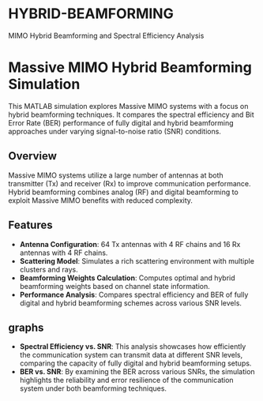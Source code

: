 # HYBRID-BEAMFORMING
MIMO Hybrid Beamforming and Spectral Efficiency Analysis 

# Massive MIMO Hybrid Beamforming Simulation

This MATLAB simulation explores Massive MIMO systems with a focus on hybrid beamforming techniques. It compares the spectral efficiency and Bit Error Rate (BER) performance of fully digital and hybrid beamforming approaches under varying signal-to-noise ratio (SNR) conditions.

## Overview

Massive MIMO systems utilize a large number of antennas at both transmitter (Tx) and receiver (Rx) to improve communication performance. Hybrid beamforming combines analog (RF) and digital beamforming to exploit Massive MIMO benefits with reduced complexity.

## Features

- **Antenna Configuration**: 64 Tx antennas with 4 RF chains and 16 Rx antennas with 4 RF chains.
- **Scattering Model**: Simulates a rich scattering environment with multiple clusters and rays.
- **Beamforming Weights Calculation**: Computes optimal and hybrid beamforming weights based on channel state information.
- **Performance Analysis**: Compares spectral efficiency and BER of fully digital and hybrid beamforming schemes across various SNR levels.

## graphs

- **Spectral Efficiency vs. SNR**: This analysis showcases how efficiently the communication system can transmit data at different SNR levels, comparing the capacity of fully digital and hybrid beamforming setups.
- **BER vs. SNR**: By examining the BER across various SNRs, the simulation highlights the reliability and error resilience of the communication system under both beamforming techniques.
